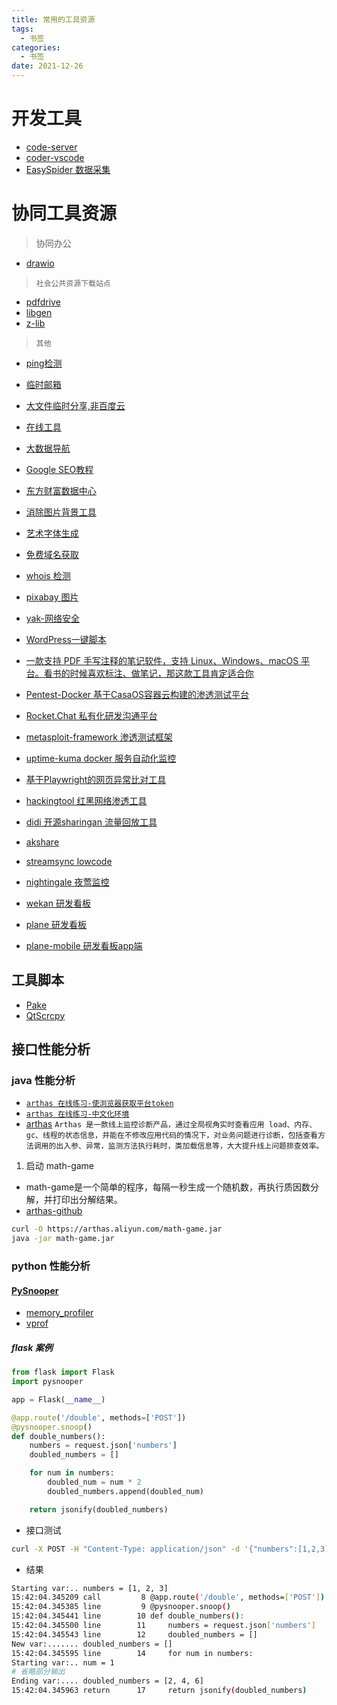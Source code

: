 ```yaml
---
title: 常用的工具资源
tags:
  - 书签
categories:
  - 书签 
date: 2021-12-26
---
```

# 开发工具
- [code-server](https://github.com/coder/code-server)
- [coder-vscode](https://github.com/coder/coder)
- [EasySpider 数据采集](https://github.com/NaiboWang/EasySpider/tree/master)
# 协同工具资源
> 协同办公
- [drawio](https://github.com/jgraph/drawio-desktop/releases/tag/v19.0.3)

>`社会公共资源下载站点`
- [pdfdrive](https://www.pdfdrive.com/)
- [libgen](http://libgen.rs/)
- [z-lib](https://z-lib.org/)

> `其他`
- [ping检测](http://ping.chinaz.com/)
- [临时邮箱](https://www.linshiyouxiang.net/)
- [大文件临时分享,非百度云](https://www.wenshushu.cn/)
- [在线工具](https://tool.lu/)


- [大数据导航](http://hao.bigdata.ren/)


- [Google SEO教程](https://blog.naibabiji.com/google-seo)

- [东方财富数据中心](http://data.eastmoney.com/cjsj/xfp.html)

- [消除图片背景工具](https://www.remove.bg/zh)

- [艺术字体生成](https://patorjk.com/software/taag/#p=testall&h=0&v=0&f=Graffiti&t=python)

- [免费域名获取](https://www.freenom.com/zh/index.html?lang=zh)

- [whois 检测](https://whois.freenom.com/en/whois.html)

- [pixabay 图片](https://pixabay.com/zh/images/search/)

- [yak-网络安全](https://yaklang.com/team/)

- [WordPress一键脚本](https://github.com/atrandys/wordpress)

- [一款支持 PDF 手写注释的笔记软件，支持 Linux、Windows、macOS 平台。看书的时候喜欢标注、做笔记，那这款工具肯定适合你](https://github.com/xournalpp/xournalpp)
- [Pentest-Docker 基于CasaOS容器云构建的渗透测试平台 ](https://github.com/arch3rPro/Pentest-Docker)
- [Rocket.Chat 私有化研发沟通平台](https://github.com/RocketChat/Rocket.Chat)
- [metasploit-framework 渗透测试框架](https://github.com/rapid7/metasploit-framework)
- [uptime-kuma docker 服务自动化监控](https://github.com/louislam/uptime-kuma)
- [基于Playwright的网页异常比对工具 ](https://github.com/dgtlmoon/changedetection.io)
- [hackingtool 红黑网络渗透工具](https://github.com/Z4nzu/hackingtool)
- [didi 开源sharingan 流量回放工具](https://github.com/didi/sharingan)
- [akshare](https://akshare.xyz/data/fund/fund_public.html#id28)
- [streamsync lowcode](https://github.com/streamsync-cloud/streamsync)
- [nightingale 夜莺监控](https://github.com/ccfos/nightingale)
- [wekan 研发看板](https://github.com/wekan/wekan)
- [plane 研发看板](https://github.com/makeplane/plane/tree/master)
- [plane-mobile 研发看板app端](https://github.com/makeplane/plane-mobile)
## 工具脚本
- [Pake](https://github.com/tw93/Pake)
- [QtScrcpy](https://github.com/barry-ran/QtScrcpy)

## 接口性能分析
### java 性能分析
- [`arthas 在线练习-使浏览器获取平台token`](https://killercoda.com/explore?search=arthas&type=profile)
- [`arthas 在线练习-中文化环境`](https://arthas.aliyun.com/doc/arthas-tutorials.html?language=cn&id=command-reset)
- [arthas](https://arthas.aliyun.com/doc/quick-start.html)
`Arthas 是一款线上监控诊断产品，通过全局视角实时查看应用 load、内存、gc、线程的状态信息，并能在不修改应用代码的情况下，对业务问题进行诊断，包括查看方法调用的出入参、异常，监测方法执行耗时，类加载信息等，大大提升线上问题排查效率。`
1. 启动 math-game
- math-game是一个简单的程序，每隔一秒生成一个随机数，再执行质因数分解，并打印出分解结果。
- [arthas-github](https://github.com/alibaba/arthas)
```bash
curl -O https://arthas.aliyun.com/math-game.jar
java -jar math-game.jar
```

### python 性能分析
#### [PySnooper](https://github.com/cool-RR/PySnooper)
- [memory_profiler](https://github.com/pythonprofilers/memory_profiler)
- [vprof](https://github.com/nvdv/vprof)

##### flask 案例
```python
from flask import Flask
import pysnooper

app = Flask(__name__)

@app.route('/double', methods=['POST']) 
@pysnooper.snoop()
def double_numbers():
    numbers = request.json['numbers']
    doubled_numbers = []

    for num in numbers:
        doubled_num = num * 2 
        doubled_numbers.append(doubled_num)

    return jsonify(doubled_numbers)
```
- 接口测试
```bash
curl -X POST -H "Content-Type: application/json" -d '{"numbers":[1,2,3]}' http://localhost:5000/double
```
- 结果
```bash
Starting var:.. numbers = [1, 2, 3] 
15:42:04.345209 call         8 @app.route('/double', methods=['POST'])
15:42:04.345385 line         9 @pysnooper.snoop()
15:42:04.345441 line        10 def double_numbers():
15:42:04.345500 line        11     numbers = request.json['numbers']
15:42:04.345543 line        12     doubled_numbers = []
New var:....... doubled_numbers = []
15:42:04.345595 line        14     for num in numbers:
Starting var:.. num = 1
# 省略部分输出
Ending var:.... doubled_numbers = [2, 4, 6]
15:42:04.345963 return      17     return jsonify(doubled_numbers)
```


